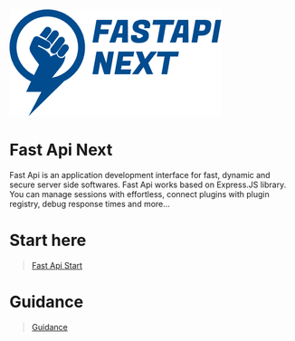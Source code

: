 ![Fast Api Next](https://github.com/kocyigitkim/fastapi-next/raw/main/assets/images/logo.png "Fast Api Next")

# Fast Api Next
Fast Api is an application development interface for fast, dynamic and secure server side softwares. Fast Api works based on Express.JS library. You can manage sessions with effortless, connect plugins with plugin registry, debug response times and more...

# Start here
> [Fast Api Start](https://github.com/kocyigitkim/fastapi-next-start)

# Guidance
> [Guidance](https://docs.kocyigit.kim/tr/fastapi/getting-started)
